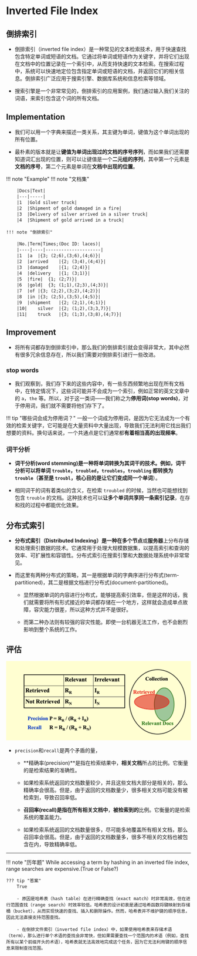 # Inverted File Index

## 倒排索引

- 倒排索引（inverted file index）是一种常见的文本检索技术，用于快速查找包含特定单词或短语的文档。它通过将单词或短语作为关键字，并将它们出现在文档中的位置记录在一个索引中，从而支持快速的文本检索。在搜索过程中，系统可以快速地定位包含指定单词或短语的文档，并返回它们的相关信息。倒排索引广泛应用于搜索引擎、数据库系统和信息检索等领域。

- 搜索引擎是一个非常常见的，倒排索引的应用案例，我们通过输入我们关注的词语，来索引包含这个词的所有文档。



## Implementation


- 我们可以用一个字典来描述一类关系，其主键为单词，键值为这个单词出现的所有位置。

- 最朴素的版本就是让**键值为单词出现过的文档的序号序列**，而如果我们还需要知道词汇出现的位置，则可以让键值是一个**二元组的序列**，其中第一个元素是**文档的序号**，第二个元素是单词在**文档中出现的位置**。

!!! note "Example"
    !!! note "文档集"

        |Docs|Text|
        |---|-----|
        |1	|Gold silver truck|
        |2	|Shipment of gold damaged in a fire|
        |3	|Delivery of silver arrived in a silver truck|
        |4	|Shipment of gold arrived in a truck|

    !!! note "倒排索引"

        |No.|Term|Times;(Doc ID: laces)|
        |----|----|---------------------|
        |1	|a	|{3; (2;6),(3;6),(4;6)}|
        |2	|arrived	|{2; (3;4),(4;4)}|
        |3	|damaged	|{1; (2;4)}|
        |4	|delivery	|{1; (3;1)}|
        |5	|fire|	{1; (2;7)}|
        |6	|gold|	{3; (1;1),(2;3),(4;3)}|
        |7	|of	|{3; (2;2),(3;2),(4;2)}|
        |8	|in	|{3; (2;5),(3;5),(4;5)}|
        |9	|shipment	|{2; (2;1),(4;1)}|
        |10|	silver	|{2; (1;2),(3;3,7)}|
        |11|	truck	|{3; (1;3),(3;8),(4;7)}|

## Improvement

- 将所有词都存到倒排索引中，那么我们的倒排索引就会变得非常大，其中必然有很多冗余信息存在，所以我们需要对倒排索引进行一些改进。

### stop words

- 我们观察到，我们存下来的这些内容中，有一些东西频繁地出现在所有文档中，在特定情况下，这些词可能并不会成为一个索引，例如正常的英文文章中的 `a`，`the` 等。所以，对于这一类词——我们称之为**停用词(stop words)**，对于停用词，我们就不需要将他们存下了。

!!! tip "哪些词会成为停用词？"
    一般一个词成为停用词，是因为它无法成为一个有效的检索关键字，它可能是在大量资料中大量出现，导致我们无法利用它找出我们想要的资料。换句话来说，一个共通点是它们通常都**有着相当高的出现频率**。


### 词干分析

- **词干分析(word stemming)**是一种将单词转换为其词干的技术。例如，词干分析可以将单词 `trouble`，`troubled`，`troubles`，`troubling` 都转换为 `trouble`（甚至是 `troubl`，核心目的是让它们变成**同一个单词**）。

- 相同词干的词有着类似的含义，在检索 `troubled` 的时候，当然也可能想找到包含 `trouble` 的文档。这种技术也可以**让多个单词共享同一条索引记录**，在存和找的过程中都能优化效果。

## 分布式索引

- **分布式索引（Distributed Indexing）**是一种在多个**节点**或**服务器**上分布存储和处理索引数据的技术。它通常用于处理大规模数据集，以提高索引和查询的效率、可扩展性和容错性。分布式索引在搜索引擎和大数据处理系统中非常常见。

- 而这里有两种分布式的策略，其一是根据单词的字典序进行分布式(term-partitioned)，其二是根据文档进行分布式(document-partitioned)。

    - 显然根据单词的内容进行分布式，能够提高索引效率，但是这样的话，我们就需要将所有形式接近的单词都存储在一个地方，这样就会造成单点故障，容灾能力很差，所以这种方式并不是很好。

    - 而第二种办法则有较强的容灾性能。即使一台机器无法工作，也不会剧烈影响到整个系统的工作。


## 评估

![alt text](inverted_1.png)

- `precision`和`recall`是两个矛盾的量，

    - **精确率(precision)**是指在检索结果中，**相关文档**所占的比例。它衡量的是检索结果的准确性。

    - 如果检索系统返回的文档数量较少，并且这些文档大部分是相关的，那么精确率会很高。但是，由于返回的文档数量少，很多相关文档可能没有被检索到，导致召回率低。


    - **召回率(recall)**是指在**所有相关文档中**，**被检索到的**比例。它衡量的是检索系统的覆盖能力。

    - 如果检索系统返回的文档数量很多，尽可能多地覆盖所有相关文档，那么召回率会很高。但是，由于返回的文档数量多，很多不相关的文档也被包含在内，导致精确率低。


---

!!! note "历年题"
    While accessing a term by hashing in an inverted file index, range searches are expensive.(True or False?)

    ??? tip "答案"
        True

        - 原因是哈希表（hash table）在进行精确查找（exact match）时非常高效，但在进行范围查找（range search）时效率较低。哈希表的设计初衷是通过哈希函数将键映射到存储桶（bucket），从而实现快速的查找、插入和删除操作。然而，哈希表并不维护键的顺序信息，因此无法直接支持范围查找。

        - 在倒排文件索引（inverted file index）中，如果使用哈希表来存储术语（term），那么进行单个术语的查找会非常快，但如果需要查找一个范围内的术语（例如，查找所有以某个前缀开头的术语），哈希表就无法高效地完成这个任务，因为它无法利用键的顺序信息来限制查找范围。


